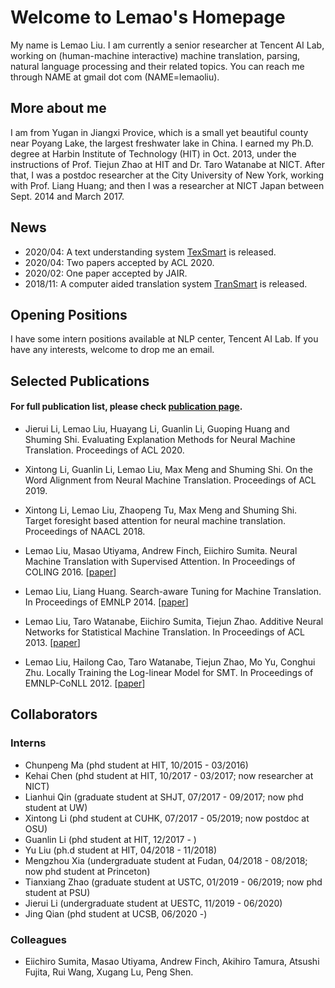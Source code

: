 # Welcome to Lemao's Homepage

My name is Lemao Liu. I am currently a senior researcher at Tencent AI Lab, working on (human-machine interactive) machine translation, parsing, natural language processing and their related topics. You can reach me through NAME at gmail dot com (NAME=lemaoliu).

## More about me

I am from Yugan in Jiangxi Provice, which is a small yet beautiful county near Poyang Lake, the largest freshwater lake in China. I earned my Ph.D. degree at Harbin Institute of Technology (HIT) in Oct. 2013, under the instructions of Prof. Tiejun Zhao at HIT and Dr. Taro Watanabe at NICT. After that, I was a postdoc researcher at the City University of New York, working with Prof. Liang Huang; and then I was a researcher at NICT Japan between Sept. 2014 and March 2017. 

## News
- 2020/04: A text understanding system [TexSmart](https://texsmart.qq.com) is released.  
- 2020/04: Two papers accepted by ACL 2020.
- 2020/02: One paper accepted by JAIR.
- 2018/11: A computer aided translation system [TranSmart](https://transmart.qq.com) is released. 


## Opening Positions
I have some intern positions available at NLP center, Tencent AI Lab. If you have any interests, welcome to drop me an email. 

## Selected Publications
#### For full publication list, please check [publication page](publications.md).

+ Jierui Li, Lemao Liu, Huayang Li, Guanlin Li, Guoping Huang and Shuming Shi. Evaluating Explanation Methods for Neural Machine Translation. Proceedings of ACL 2020.

- Xintong Li, Guanlin Li, Lemao Liu, Max Meng and Shuming Shi. On the Word Alignment from Neural Machine Translation. Proceedings of ACL 2019. 

- Xintong Li, Lemao Liu, Zhaopeng Tu, Max Meng and Shuming Shi. Target foresight based attention for neural machine translation. Proceedings of NAACL 2018.

- Lemao Liu, Masao Utiyama, Andrew Finch, Eiichiro Sumita. Neural Machine Translation with Supervised Attention. In Proceedings of COLING 2016. [[paper](http://aclweb.org/anthology/C/C16/C16-1291.pdf)]

- Lemao Liu, Liang Huang. Search-aware Tuning for Machine Translation. In Proceedings of EMNLP 2014. [[paper](http://aclweb.org/anthology/D/D14/D14-1209.pdf)]

- Lemao Liu, Taro Watanabe, Eiichiro Sumita, Tiejun Zhao. Additive Neural Networks for Statistical Machine Translation. In Proceedings of ACL 2013. [[paper](http://www.aclweb.org/anthology/P13-1078)]

- Lemao Liu, Hailong Cao, Taro Watanabe, Tiejun Zhao, Mo Yu, Conghui Zhu. Locally Training the Log-linear Model for SMT. In Proceedings of EMNLP-CoNLL 2012. [[paper](http://www.aclweb.org/anthology/D12-1037)]


## Collaborators

### Interns 
- Chunpeng Ma (phd student at HIT, 10/2015 - 03/2016) 
- Kehai Chen (phd student at HIT, 10/2017 - 03/2017; now researcher at NICT)
- Lianhui Qin (graduate student at SHJT, 07/2017 - 09/2017; now phd student at UW) 
- Xintong Li (phd student at CUHK, 07/2017 - 05/2019; now postdoc at OSU)
- Guanlin Li (phd student at HIT, 12/2017 - )
- Yu Liu (ph.d student at HIT, 04/2018 - 11/2018)
- Mengzhou Xia (undergraduate student at Fudan, 04/2018 - 08/2018; now phd student at Princeton)
- Tianxiang Zhao (graduate student at USTC, 01/2019 - 06/2019; now phd student at PSU)
- Jierui Li (undergraduate student at UESTC, 11/2019 - 06/2020)
- Jing Qian (phd student at UCSB, 06/2020 -)

### Colleagues 
- Eiichiro Sumita, Masao Utiyama, Andrew Finch, Akihiro Tamura, Atsushi Fujita, Rui Wang, Xugang Lu, Peng Shen.

